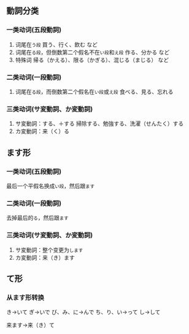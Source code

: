 ## 動詞分类
### 一类动词(五段動詞)
1. 词尾在`う段`
買う、行く、飲む など
2. 词尾在`る段`，但倒数第二个假名不在`い段`和`え段`
作る、分かる など
3. 特殊词
帰る（かえる）、限る（かぎる）、混じる（まじる） など

### 二类动词(一段動詞)
1. 词尾在`る段`，而倒数第二个假名在`い段`或`え段`
食べる、見る、忘れる

### 三类动词(サ変動詞、か変動詞)
1. サ変動詞：する、＋する
掃除する、勉強する、洗濯（せんたく）する
2. カ変動詞：来（く）る


## ます形
### 一类动词(五段動詞)
最后一个平假名换成`い段`，然后跟`ます`

### 二类动词(一段動詞)
去掉最后的`る`，然后跟`ます`

### 三类动词(サ変動詞、か変動詞)
1. サ変動詞：整个变更为`します`
2. カ変動詞：来（き）ます

## て形
### 从ます形转换
き->いて
ぎ->いで
び、み、に->んで
ち、り、い->って
し->して

来ます->来（き）て
